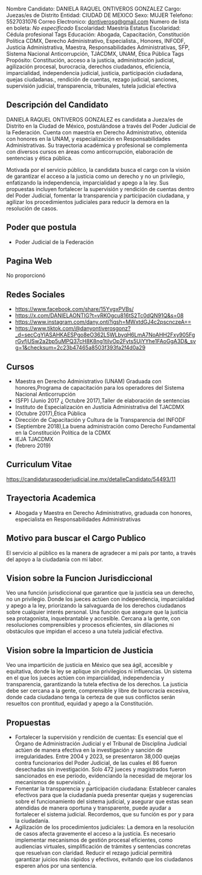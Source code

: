Nombre Candidato: DANIELA RAQUEL ONTIVEROS GONZALEZ
Cargo: Juezas/es de Distrito
Entidad: CIUDAD DE MEXICO
Sexo: MUJER
Telefono: 5527031076
Correo Electronico: dontiverosg@gmail.com
Numero de lista en boleta: *No especificado*
Escolaridad: Maestría
Estatus Escolaridad: Cédula profesional
Tags Educación: Abogada, Capacitación, Constitución Política CDMX, Derecho Administrativo, Especialista., Honores, INFODF, Justicia Administrativa, Maestra, Responsabilidades Administrativas, SFP, Sistema Nacional Anticorrupción, TJACDMX, UNAM, Ética Pública
Tags Propósito: Constitución, acceso a la justicia, administración judicial, agilización procesal, burocracia, derechos ciudadanos, eficiencia, imparcialidad, independencia judicial, justicia, participación ciudadana, quejas ciudadanas., rendición de cuentas, rezago judicial, sanciones, supervisión judicial, transparencia, tribunales, tutela judicial efectiva


## Descripción del Candidato 

DANIELA RAQUEL ONTIVEROS GONZALEZ es candidata a Jueza/es de Distrito en la Ciudad de México, postulándose a través del Poder Judicial de la Federación. Cuenta con maestría en Derecho Administrativo, obtenida con honores en la UNAM, y especialización en Responsabilidades Administrativas. Su trayectoria académica y profesional se complementa con diversos cursos en áreas como anticorrupción, elaboración de sentencias y ética pública.

Motivada por el servicio público, la candidata busca el cargo con la visión de garantizar el acceso a la justicia como un derecho y no un privilegio, enfatizando la independencia, imparcialidad y apego a la ley. Sus propuestas incluyen fortalecer la supervisión y rendición de cuentas dentro del Poder Judicial, fomentar la transparencia y participación ciudadana, y agilizar los procedimientos judiciales para reducir la demora en la resolución de casos.


## Poder que postula

- Poder Judicial de la Federación


## Pagina Web

No proporcionó


## Redes Sociales

- https://www.facebook.com/share/15YvgxPVBs/
- https://x.com/DANIELAONTIG?t=vRKOgcu816tS2Tc0dQN91Q&s=08
- https://www.instagram.com/dany.onti?igsh=MWxtdGJ4c2pscnczeA==
- https://www.tiktok.com/@danyontiverosgonz?_d=secCgYIASAHKAESPgo8eO362L5WLbyqH6LmA7NoAHH2Fxy905FgrGvfjUSw2a2bp5uMPQ37cH8K8ng1tiIvOp2Fyts5UjYYhe1FAoGgA3D&_svg=1&checksum=2c23b47465a8503f393fa2f4d0a29


## Cursos

- Maestra en Derecho Administrativo (UNAM)  Graduada con honores,Programa de capacitación para los operadores del Sistema Nacional Anticorrupción
- (SFP) (Junio 2017 ¿ Octubre 2017),Taller de elaboración de sentencias
- Instituto de Especialización en Justicia Administrativa del TJACDMX
- (Octubre 2017),Ética Pública
- Dirección de Capacitación y Cultura de la Transparencia del INFODF
- (Septiembre 2018),La buena administración como Derecho Fundamental en la Constitución Política de la CDMX
- IEJA TJACDMX
- (febrero 2019)


## Curriculum Vitae

https://candidaturaspoderjudicial.ine.mx/detalleCandidato/54493/11


## Trayectoria Academica

- Abogada y Maestra en Derecho Administrativo, graduada con honores, especialista en Responsabilidades Administrativas


## Motivo para buscar el Cargo Publico

El servicio al público es la manera de agradecer a mi país por tanto, a través del apoyo a la ciudadanía con mi labor.


## Vision sobre la Funcion Jurisdiccional

Veo una función jurisdiccional que garantice que la justicia sea un derecho, no un privilegio. Donde los jueces actúen con independencia, imparcialidad y apego a la ley, priorizando la salvaguarda de los derechos ciudadanos sobre cualquier interés personal. Una función que asegure que la justicia sea protagonista, inquebrantable y accesible. Cercana a la gente, con resoluciones comprensibles y procesos eficientes, sin dilaciones ni obstáculos que impidan el acceso a una tutela judicial efectiva.


## Vision sobre la Imparticion de Justicia

Veo una impartición de justicia en México que sea ágil, accesible y equitativa, donde la ley se aplique sin privilegios ni influencias. Un sistema en el que los jueces actúen con imparcialidad, independencia y transparencia, garantizando la tutela efectiva de los derechos. La justicia debe ser cercana a la gente, comprensible y libre de burocracia excesiva, donde cada ciudadano tenga la certeza de que sus conflictos serán resueltos con prontitud, equidad y apego a la Constitución.


## Propuestas

- Fortalecer la supervisión y rendición de cuentas: Es esencial que el Órgano de Administración Judicial y el Tribunal de Disciplina Judicial actúen de manera efectiva en la investigación y sanción de irregularidades. Entre 2004 y 2023, se presentaron 38,000 quejas contra funcionarios del Poder Judicial, de las cuales el 86 fueron desechadas sin investigación. Solo 472 jueces y magistrados fueron sancionados en ese periodo, evidenciando la necesidad de mejorar los mecanismos de supervisión. ¿
- Fomentar la transparencia y participación ciudadana: Establecer canales efectivos para que la ciudadanía pueda presentar quejas y sugerencias sobre el funcionamiento del sistema judicial, y asegurar que estas sean atendidas de manera oportuna y transparente, puede ayudar a fortalecer el sistema judicial. Recordemos, que su función es por y para la ciudadanía.
- Agilización de los procedimientos judiciales: La demora en la resolución de casos afecta gravemente el acceso a la justicia. Es necesario implementar mecanismos de gestión procesal eficientes, como audiencias virtuales, simplificación de trámites y sentencias concretas que resuelvan con claridad. Reducir el rezago judicial permitirá garantizar juicios más rápidos y efectivos, evitando que los ciudadanos esperen años por una sentencia.

